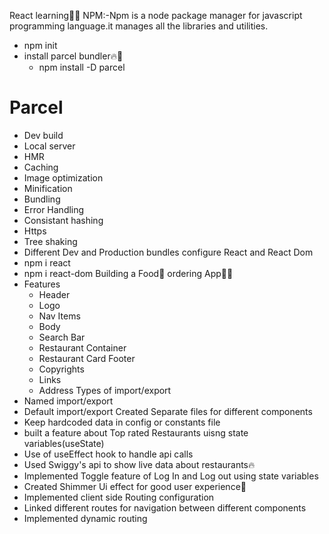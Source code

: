 React learning🚀🚀
NPM:-Npm is a node package manager for javascript programming language.it manages all the libraries and utilities.
- npm init
- install parcel bundler🔥🚀
  - npm install -D parcel
# Parcel
  - Dev build
  - Local server
  - HMR
  - Caching
  - Image optimization
  - Minification
  - Bundling
  - Error Handling
  - Consistant hashing
  - Https
  - Tree shaking
  - Different Dev and Production bundles
configure React and React Dom
  - npm i react
  - npm i react-dom
Building a Food🍔 ordering App🚀🚀
  - Features
     - Header
      - Logo
      - Nav Items
     - Body
      - Search Bar
      - Restaurant Container
      - Restaurant Card
    Footer
      - Copyrights
      - Links
      - Address
Types of import/export
 - Named import/export
 - Default import/export
Created Separate files for different components
 - Keep hardcoded data in config or constants file
- built a feature about Top rated Restaurants uisng state variables(useState)
- Use of useEffect hook to handle api calls
- Used Swiggy's api to show live data about restaurants🔥
- Implemented Toggle feature of Log In and Log out using state variables
- Created Shimmer Ui effect for good user experience👤
- Implemented client side Routing configuration
- Linked different routes for navigation between different components
- Implemented dynamic routing
        
